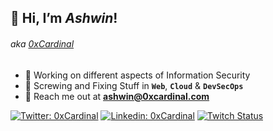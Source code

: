 ## 👋 Hi, I’m _Ashwin_! 
###### _aka [0xCardinal](https://0xcardinal.com)_

- 🐛 Working on different aspects of Information Security
- 🚀 Screwing and Fixing Stuff in **`Web`**, **`Cloud`** & **`DevSecOps`**
- 💬 Reach me out at **[ashwin@0xcardinal.com](mailto:ashwin@0xcardinal.com)**


[![Twitter: 0xCardinal](https://img.shields.io/twitter/follow/0xCardinal?style=social)](https://twitter.com/0xCardinal?ref_src=twsrc%5Etfw)
[![Linkedin: 0xCardinal](https://img.shields.io/badge/-0xCardinal-blue?style=flat-square&logo=Linkedin&logoColor=white&link=https://www.linkedin.com/in/0xCardinal/)](https://www.linkedin.com/in/0xCardinal/)
[![Twitch Status](https://img.shields.io/twitch/status/0xCardinal?style=social)](https://twitch.tv/0xCardinal)

